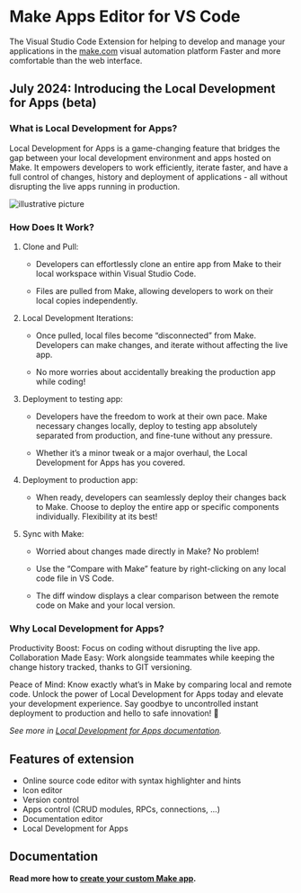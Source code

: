 Make Apps Editor for VS Code
============================

The Visual Studio Code Extension for helping to develop and manage your applications in the [make.com](make.com) visual automation platform
Faster and more comfortable than the web interface.

## July 2024: Introducing the Local Development for Apps (beta)

### What is Local Development for Apps?

Local Development for Apps is a game-changing feature that bridges the gap between your local development environment and apps hosted on Make. It empowers developers to work efficiently, iterate faster, and have a full control of changes, history and deployment of applications - all without disrupting the live apps running in production.

<img src="https://github.com/integromat/vscode-apps-sdk/blob/development/resources/readme/localdev/banner-developers.jpg?raw=true" style="max-width: 100%; display: block; margin: 1em 0;" alt="illustrative picture" />

### How Does It Work?

1. Clone and Pull:

   - Developers can effortlessly clone an entire app from Make to their local workspace within Visual Studio Code.

   - Files are pulled from Make, allowing developers to work on their local copies independently.

2. Local Development Iterations:

   - Once pulled, local files become “disconnected” from Make. Developers can make changes, and iterate without affecting the live app.

   - No more worries about accidentally breaking the production app while coding!

3. Deployment to testing app:

   - Developers have the freedom to work at their own pace. Make necessary changes locally, deploy to testing app absolutely separated from production, and fine-tune without any pressure.

   - Whether it’s a minor tweak or a major overhaul, the Local Development for Apps has you covered.

4. Deployment to production app:

   - When ready, developers can seamlessly deploy their changes back to Make.
Choose to deploy the entire app or specific components individually. Flexibility at its best!

5. Sync with Make:

   - Worried about changes made directly in Make? No problem!

   - Use the “Compare with Make” feature by right-clicking on any local code file in VS Code.

   - The diff window displays a clear comparison between the remote code on Make and your local version.

### Why Local Development for Apps?

Productivity Boost: Focus on coding without disrupting the live app.
Collaboration Made Easy: Work alongside teammates while keeping the change history tracked, thanks to GIT versioning.

Peace of Mind: Know exactly what’s in Make by comparing local and remote code.
Unlock the power of Local Development for Apps today and elevate your development experience. Say goodbye to uncontrolled instant deployment to production and hello to safe innovation! 🚀

_See more in [Local Development for Apps documentation](https://github.com/integromat/vscode-apps-sdk/blob/development/README-local-development-for-apps.md)._

## Features of extension

- Online source code editor with syntax highlighter and hints
- Icon editor
- Version control
- Apps control (CRUD modules, RPCs, connections, ...)
- Documentation editor
- Local Development for Apps

## Documentation

**Read more how to [create your custom Make app](https://docs.make.com/apps/).**

